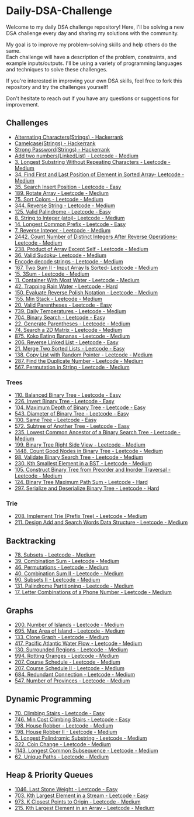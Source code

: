 # Daily-DSA-Challenge

Welcome to my daily DSA challenge repository! Here, I'll be solving a new DSA challenge every day and sharing my
solutions with the community.

My goal is to improve my problem-solving skills and help others do the same.  
Each challenge will have a description of the problem, constraints, and example inputs/outputs. I'll be using a variety
of programming languages and techniques to solve these challenges.

If you're interested in improving your own DSA skills, feel free to fork this repository and try the challenges
yourself!

Don't hesitate to reach out if you have any questions or suggestions for improvement.

## Challenges
- <a href="https://www.hackerrank.com/challenges/alternating-characters/problem">Alternating Characters(Strings) -
  Hackerrank</a>
- <a href="https://www.hackerrank.com/challenges/camelcase/problem">Camelcase(Strings) - Hackerrank</a>
- <a href="https://www.hackerrank.com/challenges/strong-password/problem">Strong Password(Strings) - Hackerrank</a>
- <a href="https://leetcode.com/problems/add-two-numbers/description/">Add two numbers(LinkedList) - Leetcode -
  Medium</a>
- <a href="https://leetcode.com/problems/longest-substring-without-repeating-characters/">3. Longest Substring Without
  Repeating Characters - Leetcode - Medium</a>
- <a href="https://leetcode.com/problems/find-first-and-last-position-of-element-in-sorted-array/description/">34. Find
  First and Last Position of Element in Sorted Array- Leetcode - Medium</a>
- <a href="https://leetcode.com/problems/search-insert-position/description/">35. Search Insert Position - Leetcode -
  Easy</a>
- <a href="https://leetcode.com/problems/rotate-array/">189. Rotate Array - Leetcode - Medium</a>
- <a href="https://leetcode.com/problems/sort-colors/description/">75. Sort Colors - Leetcode - Medium</a>
- <a href="https://leetcode.com/problems/reverse-string/">344. Reverse String - Leetcode - Medium</a>
- <a href="https://leetcode.com/problems/valid-palindrome/">125. Valid Palindrome - Leetcode - Easy</a>
- <a href="https://leetcode.com/problems/string-to-integer-atoi/">8. String to Integer (atoi)- Leetcode - Medium</a>
- <a href="https://leetcode.com/problems/longest-common-prefix/">14. Longest Common Prefix - Leetcode - Easy</a>
- <a href="https://leetcode.com/problems/reverse-integer/">7. Reverse Integer - Leetcode - Medium</a>
- <a href="https://leetcode.com/problems/count-number-of-distinct-integers-after-reverse-operations/description/">2442.
  Count Number of Distinct Integers After Reverse Operations- Leetcode - Medium</a>
- <a href="https://leetcode.com/problems/product-of-array-except-self/description/">238. Product of Array Except Self -
  Leetcode - Medium</a>
- <a href="https://leetcode.com/problems/valid-sudoku/description/">36. Valid Sudoku- Leetcode - Medium</a>
- <a href="https://leetcode.com/problems/encode-and-decode-strings/">Encode decode strings - Leetcode - Medium</a>
- <a href="https://leetcode.com/problems/two-sum-ii-input-array-is-sorted/">167. Two Sum II - Input Array Is Sorted-
  Leetcode - Medium</a>
- <a href="https://leetcode.com/problems/3sum/"> 15. 3Sum - Leetcode - Medium</a>
- <a href="https://leetcode.com/problems/container-with-most-water/"> 11. Container With Most Water - Leetcode - Medium</a>
- <a href="https://leetcode.com/problems/trapping-rain-water/"> 42. Trapping Rain Water - Leetcode - Hard</a>
- <a href="https://leetcode.com/problems/evaluate-reverse-polish-notation/"> 150. Evaluate Reverse Polish Notation - Leetcode - Medium</a>
- <a href="https://leetcode.com/problems/min-stack/"> 155. Min Stack - Leetcode - Medium</a>
- <a href="https://leetcode.com/problems/valid-parentheses/"> 20. Valid Parentheses - Leetcode - Easy</a>
- <a href="https://leetcode.com/problems/daily-temperatures/"> 739. Daily Temperatures - Leetcode - Medium</a>
- <a href="https://leetcode.com/problems/binary-search"> 704. Binary Search - Leetcode - Easy</a>
- <a href="https://leetcode.com/problems/generate-parentheses"> 22. Generate Parentheses - Leetcode - Medium</a>
- <a href="https://leetcode.com/problems/search-a-2d-matrix"> 74. Search a 2D Matrix - Leetcode - Medium</a>
- <a href="https://leetcode.com/problems/koko-eating-bananas"> 875. Koko Eating Bananas - Leetcode - Medium</a>
- <a href="https://leetcode.com/problems/reverse-linked-list/">206. Reverse Linked List - Leetcode - Easy</a>
- <a href="https://leetcode.com/problems/merge-two-sorted-lists/">21. Merge Two Sorted Lists - Leetcode - Easy</a>
- <a href="https://leetcode.com/problems/copy-list-with-random-pointer">138. Copy List with Random Pointer - Leetcode -
  Medium</a>
- <a href="https://leetcode.com/problems/find-the-duplicate-number">287. Find the Duplicate Number - Leetcode -
  Medium</a>
- <a href="https://leetcode.com/problems/permutation-in-string">567. Permutation in String - Leetcode - Medium</a>

### Trees
- <a href="https://leetcode.com/problems/balanced-binary-tree">110. Balanced Binary Tree - Leetcode - Easy</a>
- <a href="https://leetcode.com/problems/invert-binary-tree/">226. Invert Binary Tree - Leetcode - Easy</a>
- <a href="https://leetcode.com/problems/maximum-depth-of-binary-tree">104. Maximum Depth of Binary Tree - Leetcode -
  Easy</a>
- <a href="https://leetcode.com/problems/diameter-of-binary-tree">543. Diameter of Binary Tree - Leetcode - Easy</a>
- <a href="https://leetcode.com/problems/same-tree">100. Same Tree - Leetcode - Easy</a>
- <a href="https://leetcode.com/problems/subtree-of-another-tree">572. Subtree of Another Tree - Leetcode - Easy</a>
- <a href="https://leetcode.com/problems/lowest-common-ancestor-of-a-binary-search-tree/">235. Lowest Common Ancestor of
  a Binary Search Tree - Leetcode - Medium</a>
- <a href="https://leetcode.com/problems/binary-tree-right-side-view">199. Binary Tree Right Side View - Leetcode -
  Medium</a>
- <a href="https://leetcode.com/problems/count-good-nodes-in-binary-tree"> 1448. Count Good Nodes in Binary Tree - Leetcode - Medium</a>
- <a href="https://leetcode.com/problems/validate-binary-search-tree/"> 98. Validate Binary Search Tree - Leetcode - Medium</a>
- <a href="https://leetcode.com/problems/kth-smallest-element-in-a-bst"> 230. Kth Smallest Element in a BST - Leetcode - Medium</a>
- <a href="https://leetcode.com/problems/construct-binary-tree-from-preorder-and-inorder-traversal/"> 105. Construct Binary Tree from Preorder and Inorder Traversal - Leetcode - Medium</a>
- <a href="https://leetcode.com/problems/binary-tree-maximum-path-sum/"> 124. Binary Tree Maximum Path Sum - Leetcode - Hard</a>
- <a href="https://leetcode.com/problems/serialize-and-deserialize-binary-tree">297. Serialize and Deserialize Binary
  Tree - Leetcode - Hard</a>

### Trie
- <a href="https://leetcode.com/problems/implement-trie-prefix-tree/description/"> 208. Implement Trie (Prefix Tree) - Leetcode - Medium</a>
- <a href="https://leetcode.com/problems/design-add-and-search-words-data-structure/description/"> 211. Design Add and Search Words Data Structure - Leetcode - Medium</a>

## Backtracking
- <a href="https://leetcode.com/problems/subsets/"> 78. Subsets - Leetcode - Medium</a>
- <a href="https://leetcode.com/problems/combination-sum/description/"> 39. Combination Sum - Leetcode - Medium</a>
- <a href="https://leetcode.com/problems/permutations/description/"> 46. Permutations - Leetcode - Medium</a>
- <a href="https://leetcode.com/problems/combination-sum-ii"> 40. Combination Sum II - Leetcode - Medium</a>
- <a href="https://leetcode.com/problems/combination-sum-ii"> 90. Subsets II - Leetcode - Medium</a>
- <a href="https://leetcode.com/problems/palindrome-partitioning/description/"> 131. Palindrome Partitioning - Leetcode - Medium</a>
- <a href="https://leetcode.com/problems/letter-combinations-of-a-phone-number/description/"> 17. Letter Combinations of a Phone Number - Leetcode - Medium</a>

## Graphs
- <a href="https://leetcode.com/problems/number-of-islands/description/"> 200. Number of Islands - Leetcode - Medium</a>
- <a href="https://leetcode.com/problems/max-area-of-island/description/"> 695. Max Area of Island - Leetcode - Medium</a>
- <a href="https://leetcode.com/problems/clone-graph/description/"> 133. Clone Graph - Leetcode - Medium</a>
- <a href="https://leetcode.com/problems/pacific-atlantic-water-flow/description/"> 417. Pacific Atlantic Water Flow - Leetcode - Medium</a>
- <a href="https://leetcode.com/problems/surrounded-regions"> 130. Surrounded Regions - Leetcode - Medium</a>
- <a href="https://leetcode.com/problems/rotting-oranges"> 994. Rotting Oranges - Leetcode - Medium</a>
- <a href="https://leetcode.com/problems/course-schedule"> 207. Course Schedule - Leetcode - Medium</a>
- <a href="https://leetcode.com/problems/course-schedule-ii"> 207. Course Schedule II - Leetcode - Medium</a>
- <a href="https://leetcode.com/problems/redundant-connection"> 684. Redundant Connection - Leetcode - Medium</a>
- <a href="https://leetcode.com/problems/number-of-provinces"> 547. Number of Provinces - Leetcode - Medium</a>

## Dynamic Programming
- <a href="https://leetcode.com/problems/climbing-stairs"> 70. Climbing Stairs - Leetcode - Easy</a>
- <a href="https://leetcode.com/problems/min-cost-climbing-stairs/"> 746. Min Cost Climbing Stairs - Leetcode - Easy</a>
- <a href="https://leetcode.com/problems/house-robber/"> 198. House Robber - Leetcode - Medium</a>
- <a href="https://leetcode.com/problems/house-robber-ii/"> 198. House Robber II - Leetcode - Medium</a>
- <a href="https://leetcode.com/problems/longest-palindromic-substring/description/"> 5. Longest Palindromic Substring - Leetcode - Medium</a>
- <a href="https://leetcode.com/problems/coin-change"> 322. Coin Change - Leetcode - Medium</a>
- <a href="https://leetcode.com/problems/longest-common-subsequence"> 1143. Longest Common Subsequence - Leetcode - Medium</a>
- <a href="https://leetcode.com/problems/unique-paths"> 62. Unique Paths - Leetcode - Medium</a>
  
## Heap & Priority Queues
- <a href="https://leetcode.com/problems/last-stone-weight/"> 1046. Last Stone Weight - Leetcode - Easy</a>
- <a href="https://leetcode.com/problems/kth-largest-element-in-a-stream/description/"> 703. Kth Largest Element in a Stream - Leetcode - Easy</a>
- <a href="https://leetcode.com/problems/k-closest-points-to-origin/description/"> 973. K Closest Points to Origin - Leetcode - Medium</a>
- <a href="https://leetcode.com/problems/kth-largest-element-in-an-array/"> 215. Kth Largest Element in an Array - Leetcode - Medium</a>
